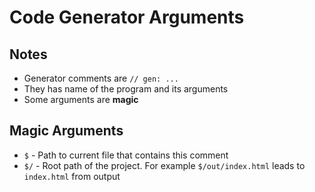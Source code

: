 # Code Generator Arguments

## Notes
* Generator comments are `// gen: ...`
* They has name of the program and its arguments
* Some arguments are __magic__

## Magic Arguments
* `$`  - Path to current file that contains this comment
* `$/` - Root path of the project. For example `$/out/index.html` leads to `index.html` from output